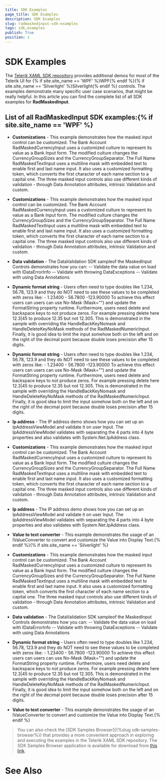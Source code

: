 ```yaml
---
title: SDK Examples
page_title: SDK Examples
description: SDK Examples
slug: radmaskedinput-sdk-examples
tags: sdk,examples
publish: True
position: 1
---
```


# SDK Examples



The [Telerik XAML SDK repository](https://github.com/telerik/xaml-sdk/tree/master/) provides additional demos for most of the Telerik UI for {% if site.site_name == 'WPF' %}WPF{% endif %}{% if site.site_name == 'Silverlight' %}Silverlight{% endif %} controls. The examples demonstrate many specific user case scenarios, that might be really helpful. In this article you can find the complete list of all SDK examples for __RadMaskedInput__.

## List of all RadMaskedInput SDK examples:{% if site.site_name == 'WPF' %}

* __Customizations__ - This example demonstrates how the masked input control can be customized. 	The Bank Account RadMaskedCurrencyInput uses a customized culture to represent its value as a Bank Input form. The modified culture changes the CurrencyGroupSizes and the CurrencyGroupSeparator. 	The Full Name RadMaskedTextInput uses a multiline mask with embedded text to enable first and last name input. It also uses a customized formatting token, which converts the first character of each name section to a capital one. The three masked input controls also use different kinds of validation - through Data Annotation attributes, intrinsic Validation and custom.

* __Customizations__ - This example demonstrates how the masked input control can be customized. 	The Bank Account RadMaskedCurrencyInput uses a customized culture to represent its value as a Bank Input form. The modified culture changes the CurrencyGroupSizes and the CurrencyGroupSeparator. 	The Full Name RadMaskedTextInput uses a multiline mask with embedded text to enable first and last name input. It also uses a customized formatting token, which converts the first character of each name section to a capital one. The three masked input controls also use different kinds of validation - through Data Annotation attributes, intrinsic Validation and custom.

* __Data validation__ - The DataValidation SDK sampleof the MaskedInput Controls demonstrates how you can:    -- Validate the data value on load with IDataErrorInfo    -- Validate with throwing DataExceptions      -- Validate with using Data Annotations

* __Dynamic format string__ - Users often need to type doubles like 1.234, 56.78, 123.9 and they do NOT need to see these values to be completed with zeros like: 	- 1.23400 	- 56.7800 	-123.90000 To achieve this effect users can users can use No-Mask (Mask="") and update the FormatString property runtime. Furthermore, users need delete and backspace keys to not produce zeros. For example pressing delete here 12.3|45 to produce 12.35 but not 12.305. This is demonstrated in the sample with overriding the HandleBackKeyNomask and HandleDeleteKeyNoMask methods of the RadMaskedNumericInput. Finally, it is good idea to limit the input somehow both on the left and on the right of  the decimal point because double loses precision after 15 digits.

* __Dynamic format string__ - Users often need to type doubles like 1.234, 56.78, 123.9 and they do NOT need to see these values to be completed with zeros like: 	- 1.23400 	- 56.7800 	-123.90000 To achieve this effect users can users can use No-Mask (Mask="") and update the FormatString property runtime. Furthermore, users need delete and backspace keys to not produce zeros. For example pressing delete here 12.3|45 to produce 12.35 but not 12.305. This is demonstrated in the sample with overriding the HandleBackKeyNomask and HandleDeleteKeyNoMask methods of the RadMaskedNumericInput. Finally, it is good idea to limit the input somehow both on the left and on the right of  the decimal point because double loses precision after 15 digits.

* __Ip address__ - The IP address demo shows how you can set up an IpAddressViewModel and validate it on user Input. The IpAddressViewModel validates with separating the 4 parts into 4 byte properties and also validates with System.Net.IpAddress class.

* __Customizations__ - This example demonstrates how the masked input control can be customized. 	The Bank Account RadMaskedCurrencyInput uses a customized culture to represent its value as a Bank Input form. The modified culture changes the CurrencyGroupSizes and the CurrencyGroupSeparator. 	The Full Name RadMaskedTextInput uses a multiline mask with embedded text to enable first and last name input. It also uses a customized formatting token, which converts the first character of each name section to a capital one. The three masked input controls also use different kinds of validation - through Data Annotation attributes, intrinsic Validation and custom.

* __Ip address__ - The IP address demo shows how you can set up an IpAddressViewModel and validate it on user Input. The IpAddressViewModel validates with separating the 4 parts into 4 byte properties and also validates with System.Net.IpAddress class.

* __Value to text converter__ - This example demonstrates the usage of an IValueConverter to convert and customize the Value into Display Text.{% endif %}{% if site.site_name == 'Silverlight' %}

* __Customizations__ - This example demonstrates how the masked input control can be customized. 	The Bank Account RadMaskedCurrencyInput uses a customized culture to represent its value as a Bank Input form. The modified culture changes the CurrencyGroupSizes and the CurrencyGroupSeparator. 	The Full Name RadMaskedTextInput uses a multiline mask with embedded text to enable first and last name input. It also uses a customized formatting token, which converts the first character of each name section to a capital one. The three masked input controls also use different kinds of validation - through Data Annotation attributes, intrinsic Validation and custom.

* __Data validation__ - The DataValidation SDK sampleof the MaskedInput Controls demonstrates how you can:    -- Validate the data value on load with IDataErrorInfo    -- Validate with throwing DataExceptions      -- Validate with using Data Annotations

* __Dynamic format string__ - Users often need to type doubles like 1.234, 56.78, 123.9 and they do NOT need to see these values to be completed with zeros like: 	- 1.23400 	- 56.7800 	-123.90000 To achieve this effect users can users can use No-Mask (Mask="") and update the FormatString property runtime. Furthermore, users need delete and backspace keys to not produce zeros. For example pressing delete here 12.3|45 to produce 12.35 but not 12.305. This is demonstrated in the sample with overriding the HandleBackKeyNomask and HandleDeleteKeyNoMask methods of the RadMaskedNumericInput. Finally, it is good idea to limit the input somehow both on the left and on the right of  the decimal point because double loses precision after 15 digits.

* __Value to text converter__ - This example demonstrates the usage of an IValueConverter to convert and customize the Value into Display Text.{% endif %}

>You can also check the [SDK Samples Browser]({%slug sdk-samples-browser%}) that provides a more convenient approach in exploring and executing the examples in the Telerik XAML SDK repository. The SDK Samples Browser application is available for download from [this link](http://demos.telerik.com/xaml-sdkbrowser/).

# See Also
